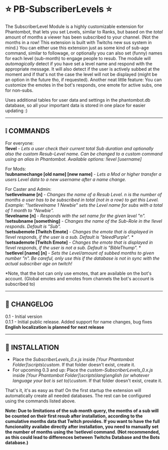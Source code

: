 # ⭐ PB-SubscriberLevels ⭐

The SubscriberLevel Module is a highly customizable extension for Phantombot, that lets you set Levels, similar to Ranks, but based on the *total* amount of months a viewer has been subscribed to your channel. (Not the months in a row! This extension is built with Twitchs new sus system in mind.)
You can either use this extension just as some kind of sub-age command, similar to followage, or optionally you can also set (funny) names for each level (sub-month) to engage people to resub. The module will *automagically* detect if you have set a level name and respond with the appropriate message. It will also detect if the user is actively subbed at the moment and if that's not the case the level will not be displayed (might be an option in the future tho, if requested).
Another neat little feature: You can customize the emotes in the bot's responds, one emote for active subs, one for non-subs.

Uses additional tables for user data and settings in the phantombot.db database, so all your important data is stored in one place for easier updating :)  
  
-------------  
  
## ❕ COMMANDS

For everyone:  
**!level** - *Lets a user check their current total Sub duration and optionally also the custom Resub-Level name.  Can be changed to a custom command using an alias in Phantombot. Available options: !level [username]*  
  
For Mods:  
**!subnamechange [old name] [new name]** - *Lets a Mod or higher transfer a users Level data to a new username after a name change.*  
  
For Caster and Admin:  
**!setlevelname [n]** - *Changes the name of a Resub Level. n is the number of months a user has to be subscribed in total (not in a row) to get this Level. Example: "!setlevelname 1 Newbie" sets the Level name for subs with a total of 1 month to "Newbie".*  
**!levelname [n]** - *Responds with the set name for the given level "n".*  
**!setsubname [something]** - *Changes the name of the Sub-Role in the !level responds. Default is "Sub".*  
**!setsubemote [Twitch Emote]** - *Changes the emote that is displayed in !level responds, if the user is a sub. Default is "bleedPurple".* *  
**!setsademote [Twitch Emote]** - *Changes the emote that is displayed in !level responds, if the user is not a sub. Default is "BibleThump".* *  
**!setlevel [name] [n]** - *Sets the Level/amount of subbed months to given number "n". Be careful, only use this if the database is not in sync with the actual subscriber age on twitch!*  
  

*Note, that the bot can only use emotes, that are available on the bot's account. (Global emotes and emotes from channels the bot's account is subscribed to)  
  
--------------  
  
## 📆 CHANGELOG  

0.1 - Initial version  
0.1.1 - Initial public release. Added support for name changes, bug fixes  
**English localization is planned for next release**  
  
--------------  
  
## 💾 INSTALLATION  
   
- Place the *SubscriberLevels_0.x.js* inside *[Your Phantombot Folder]\scripts\custom*. If that folder doesn't exist, create it.  
- For upcoming 0.3 and up: Place the *custom-SubscriberLevels_0.x.js* inside *[Your Phantombot Folder]\scripts\lang\english (or whatever language your bot is set to)\custom*. If that folder doesn't exist, create it.
  
That's it, it's as easy as that! On the first startup the extension will automatically create all needed databases. The rest can be configured using the commands listed above.  
  
**Note: Due to limitations of the sub month query, the months of a sub will be counted on their first resub after installation, according to the cumulative months data that Twitch provides. If you want to have the full funcionality availabe directly after installation, you need to manually set the number of months using the !setlevel command. (Not recommended, as this could lead to differences between Twitchs Database and the Bots database.)**
